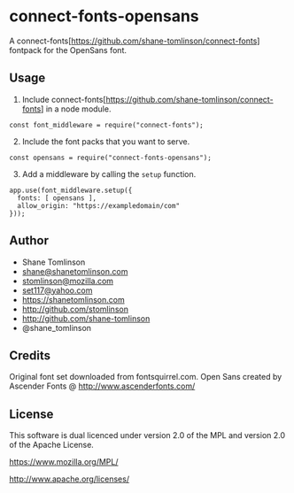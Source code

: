# connect-fonts-opensans

A connect-fonts[https://github.com/shane-tomlinson/connect-fonts] fontpack for the OpenSans font.

## Usage

1. Include connect-fonts[https://github.com/shane-tomlinson/connect-fonts] in a node module.
```
const font_middleware = require("connect-fonts");
```

2. Include the font packs that you want to serve.
```
const opensans = require("connect-fonts-opensans");
```

3. Add a middleware by calling the `setup` function.
```
app.use(font_middleware.setup({
  fonts: [ opensans ],
  allow_origin: "https://exampledomain/com"
}));
```


## Author
* Shane Tomlinson
* shane@shanetomlinson.com
* stomlinson@mozilla.com
* set117@yahoo.com
* https://shanetomlinson.com
* http://github.com/stomlinson
* http://github.com/shane-tomlinson
* @shane_tomlinson

## Credits

Original font set downloaded from fontsquirrel.com. Open Sans created by
Ascender Fonts @ http://www.ascenderfonts.com/

## License

This software is dual licenced under version 2.0 of the MPL and version 2.0 of
the Apache License.

  https://www.mozilla.org/MPL/

  http://www.apache.org/licenses/


